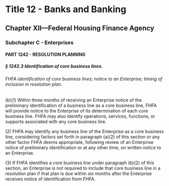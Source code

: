 
# Title 12 - Banks and Banking
## Chapter XII—Federal Housing Finance Agency
### Subchapter C - Enterprises
#### PART 1242 - RESOLUTION PLANNING
##### § 1242.3 Identification of core business lines.
###### FHFA identification of core business lines; notice to an Enterprise; timing of inclusion in resolution plan.

(b)(1) Within three months of receiving an Enterprise notice of the preliminary identification of a business line as a core business line, FHFA will provide notice to the Enterprise of its determination of each core business line. FHFA may also identify operations, services, functions, or supports associated with any core business line.

(2) FHFA may identify any business line of the Enterprise as a core business line, considering factors set forth in paragraph (a)(2) of this section or any other factor FHFA deems appropriate, following review of an Enterprise notice of preliminary identification or at any other time, on written notice to an Enterprise.

(3) If FHFA identifies a core business line under paragraph (b)(2) of this section, an Enterprise is not required to include that core business line in a resolution plan if that plan is due within six months after the Enterprise receives notice of identification from FHFA.

